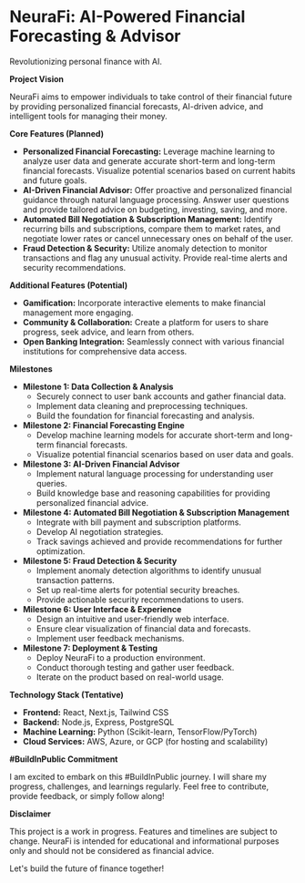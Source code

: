 # NeuraFi: AI-Powered Financial Forecasting & Advisor

Revolutionizing personal finance with AI.

**Project Vision**

NeuraFi aims to empower individuals to take control of their financial future by providing personalized financial forecasts, AI-driven advice, and intelligent tools for managing their money.

**Core Features (Planned)**

* **Personalized Financial Forecasting:** Leverage machine learning to analyze user data and generate accurate short-term and long-term financial forecasts. Visualize potential scenarios based on current habits and future goals.
* **AI-Driven Financial Advisor:** Offer proactive and personalized financial guidance through natural language processing. Answer user questions and provide tailored advice on budgeting, investing, saving, and more. 
* **Automated Bill Negotiation & Subscription Management:** Identify recurring bills and subscriptions, compare them to market rates, and negotiate lower rates or cancel unnecessary ones on behalf of the user.
* **Fraud Detection & Security:** Utilize anomaly detection to monitor transactions and flag any unusual activity. Provide real-time alerts and security recommendations.

**Additional Features (Potential)**

* **Gamification:** Incorporate interactive elements to make financial management more engaging.
* **Community & Collaboration:** Create a platform for users to share progress, seek advice, and learn from others.
* **Open Banking Integration:** Seamlessly connect with various financial institutions for comprehensive data access.

**Milestones**

* **Milestone 1: Data Collection & Analysis** 
    * Securely connect to user bank accounts and gather financial data.
    * Implement data cleaning and preprocessing techniques.
    * Build the foundation for financial forecasting and analysis.
* **Milestone 2: Financial Forecasting Engine**
    * Develop machine learning models for accurate short-term and long-term financial forecasts.
    * Visualize potential financial scenarios based on user data and goals.
* **Milestone 3: AI-Driven Financial Advisor** 
    * Implement natural language processing for understanding user queries.
    * Build knowledge base and reasoning capabilities for providing personalized financial advice.
* **Milestone 4: Automated Bill Negotiation & Subscription Management** 
    * Integrate with bill payment and subscription platforms.
    * Develop AI negotiation strategies.
    * Track savings achieved and provide recommendations for further optimization.
* **Milestone 5: Fraud Detection & Security**
    * Implement anomaly detection algorithms to identify unusual transaction patterns.
    * Set up real-time alerts for potential security breaches.
    * Provide actionable security recommendations to users.
* **Milestone 6: User Interface & Experience** 
    * Design an intuitive and user-friendly web interface.
    * Ensure clear visualization of financial data and forecasts.
    * Implement user feedback mechanisms.
* **Milestone 7: Deployment & Testing**
    * Deploy NeuraFi to a production environment.
    * Conduct thorough testing and gather user feedback.
    * Iterate on the product based on real-world usage.

**Technology Stack (Tentative)**

* **Frontend:** React, Next.js, Tailwind CSS
* **Backend:** Node.js, Express, PostgreSQL
* **Machine Learning:** Python (Scikit-learn, TensorFlow/PyTorch)
* **Cloud Services:** AWS, Azure, or GCP (for hosting and scalability)

**#BuildInPublic Commitment**

I am excited to embark on this #BuildInPublic journey. I will share my progress, challenges, and learnings regularly. Feel free to contribute, provide feedback, or simply follow along!

**Disclaimer**

This project is a work in progress. Features and timelines are subject to change. NeuraFi is intended for educational and informational purposes only and should not be considered as financial advice.

Let's build the future of finance together!
